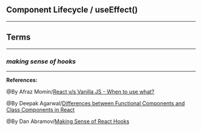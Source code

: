 ## **Component Lifecycle / useEffect()**


-----------------------------------------------


## **Terms**


-----------------------------------------------

### ***making sense of hooks***


-------------------------------------------------------------



**References:**

@By Afraz Momin/[React v/s Vanilla JS - When to use what?](https://www.techomoro.com/how-to-create-a-multi-page-website-with-react-in-5-minutes/) 

@By Deepak Agarwal/[Differences between Functional Components and Class Components in React](https://www.geeksforgeeks.org/differences-between-functional-components-and-class-components-in-react/)

@By Dan Abramov/[Making Sense of React Hooks](https://medium.com/@dan_abramov/making-sense-of-react-hooks-fdbde8803889)

